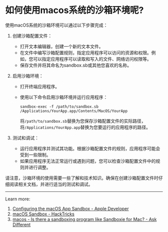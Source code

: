 # 如何使用macos系统的沙箱环境呢?

使用macOS系统的沙箱环境可以通过以下步骤完成：

1. 创建沙箱配置文件：
   - 打开文本编辑器，创建一个新的文本文件。
   - 在文件中编写沙箱配置规则，指定应用程序可以访问的资源和权限。例如，您可以指定应用程序可以读取和写入的文件、网络访问权限等。
   - 保存文件并将其命名为sandbox.sb或其他您喜欢的名称。

2. 启用沙箱环境：
   - 打开终端应用程序。
   - 使用以下命令启用沙箱环境并运行应用程序：
  
     ```shell
     sandbox-exec -f /path/to/sandbox.sb /Applications/YourApp.app/Contents/MacOS/YourApp
     ```

     将`/path/to/sandbox.sb`替换为您保存沙箱配置文件的实际路径，将`/Applications/YourApp.app`替换为您要运行的应用程序的路径。

3. 测试和调试：
   - 运行应用程序并测试其功能。根据沙箱配置文件的规则，应用程序可能会受到一些限制。
   - 如果应用程序无法正常运行或遇到问题，您可以检查沙箱配置文件中的规则并进行调整。

请注意，沙箱环境的使用需要一些了解和技术知识。确保在创建沙箱配置文件时仔细阅读相关文档，并进行适当的测试和调试。

---
Learn more:

1. [Configuring the macOS App Sandbox - Apple Developer](https://developer.apple.com/documentation/xcode/configuring-the-macos-app-sandbox)
2. [macOS Sandbox - HackTricks](https://book.hacktricks.xyz/macos-hardening/macos-security-and-privilege-escalation/macos-security-protections/macos-sandbox)
3. [macos - Is there a sandboxing program like Sandboxie for Mac? - Ask Different](https://apple.stackexchange.com/questions/258318/is-there-a-sandboxing-program-like-sandboxie-for-mac)
